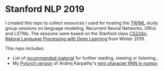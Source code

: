 # Stanford NLP 2019

I created this repo to collect resources I used for hosting the [TWIML](https://twimlai.com/) study group sessions on language modeling, Recurrent Neural Networks, GRUs and LSTMs. The sessions were based on the Stanford class [CS224n: Natural Language Processing with Deep Learning](https://web.stanford.edu/class/archive/cs/cs224n/cs224n.1194/) from Winter 2019.

This repo includes:
- List of [recommended material](https://github.com/stefan-jo/stanford_nlp/blob/master/resources.md) for further reading, viewing or listening...
- My [Pytorch version](https://github.com/stefan-jo/stanford_nlp/blob/master/char_rnn_torch.ipynb) of Andrej Karpathy's [mini character RNN in numpy](https://gist.github.com/karpathy/d4dee566867f8291f086)
 

